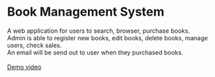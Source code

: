 # Book Management System
A web application for users to search, browser, purchase books.<br>
Admin is able to register new books, edit books, delete books, manage users, check sales.<br>
An email will be send out to user when they purchased books.<br>
<br>
[Demo video](https://clipchamp.com/watch/62Y9h1d6BNh)
